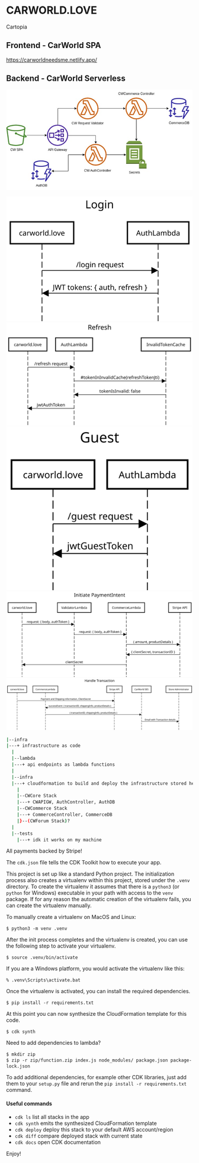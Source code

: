 # CARWORLD.LOVE
Cartopia

## Frontend - CarWorld SPA
https://carworldneedsme.netlify.app/

## Backend - CarWorld Serverless
![CarWorld System Diagram](https://github.com/matthewmsaucedo/CarWorld/blob/main/backend/diagrams/CarWorldSystemDesign.jpg?raw=true)


![CarWorld Login Flow](https://github.com/matthewmsaucedo/CarWorld/blob/main/backend/diagrams/login.svg?raw=true)
![CarWorld Refresh Flow](https://github.com/matthewmsaucedo/CarWorld/blob/main/backend/diagrams/refresh.svg?raw=true)
![CarWorld Guest Flow](https://github.com/matthewmsaucedo/CarWorld/blob/main/backend/diagrams/guest.svg?raw=true)
![CarWorld Initiate PaymentIntent Flow](https://github.com/matthewmsaucedo/CarWorld/blob/main/backend/diagrams/init_payment_intent.svg?raw=true)
![CarWorld Handle Completed Transaction Flow](https://github.com/matthewmsaucedo/CarWorld/blob/main/backend/diagrams/handle_transaction.svg?raw=true)
``` sh
|--infra
|---+ infrastructure as code
  |
  |--lambda
  |---+ api endpoints as lambda functions
  |
  |--infra
  |---+ cloudformation to build and deploy the infrastructure stored here
    |
    |--CWCore Stack
    |---+ CWAPIGW, AuthController, AuthDB
    |--CWCommerce Stack
    |---+ CommerceController, CommerceDB
    |}--(CWForum Stack)?
  |
  |--tests
    |---+ idk it works on my machine
```

All payments backed by Stripe!

The `cdk.json` file tells the CDK Toolkit how to execute your app.

This project is set up like a standard Python project.  The initialization
process also creates a virtualenv within this project, stored under the `.venv`
directory.  To create the virtualenv it assumes that there is a `python3`
(or `python` for Windows) executable in your path with access to the `venv`
package. If for any reason the automatic creation of the virtualenv fails,
you can create the virtualenv manually.

To manually create a virtualenv on MacOS and Linux:

```
$ python3 -m venv .venv
```

After the init process completes and the virtualenv is created, you can use the following
step to activate your virtualenv.

```
$ source .venv/bin/activate
```

If you are a Windows platform, you would activate the virtualenv like this:

```
% .venv\Scripts\activate.bat
```

Once the virtualenv is activated, you can install the required dependencies.

```
$ pip install -r requirements.txt
```

At this point you can now synthesize the CloudFormation template for this code.

```
$ cdk synth
```

Need to add dependencies to lambda?

```
$ mkdir zip
$ zip -r zip/function.zip index.js node_modules/ package.json package-lock.json
```

To add additional dependencies, for example other CDK libraries, just add
them to your `setup.py` file and rerun the `pip install -r requirements.txt`
command.

#### Useful commands

 * `cdk ls`          list all stacks in the app
 * `cdk synth`       emits the synthesized CloudFormation template
 * `cdk deploy`      deploy this stack to your default AWS account/region
 * `cdk diff`        compare deployed stack with current state
 * `cdk docs`        open CDK documentation

Enjoy!

